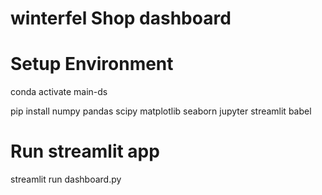 # winterfel Shop dashboard 

# Setup Environment

conda activate main-ds

pip install numpy pandas scipy matplotlib seaborn jupyter streamlit babel

# Run streamlit app

streamlit run dashboard.py
